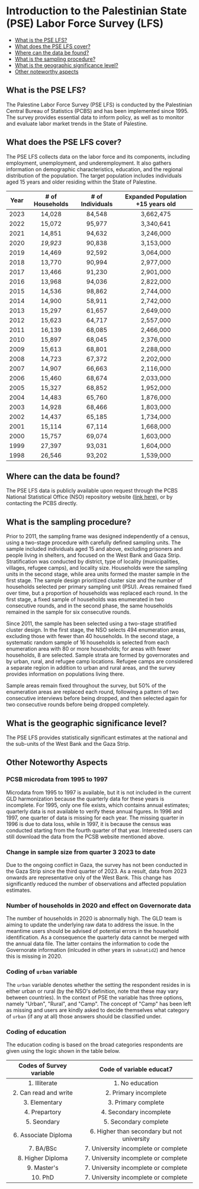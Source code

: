 # Introduction to the Palestinian State (PSE) Labor Force Survey (LFS)

- [What is the PSE LFS?](#what-is-the-pse-lfs)
- [What does the PSE LFS cover?](#what-does-the-pse-lfs-cover)
- [Where can the data be found?](#where-can-the-data-be-found)
- [What is the sampling procedure?](#what-is-the-sampling-procedure)
- [What is the geographic significance level?](#what-is-the-geographic-significance-level)
- [Other noteworthy aspects](#other-noteworthy-aspects)

## What is the PSE LFS?

The Palestine Labor Force Survey (PSE LFS) is conducted by the Palestinian Central Bureau of Statistics (PCBS) and has been implemented since 1995. The survey provides essential data to inform policy, as well as to monitor and evaluate labor market trends in the State of Palestine.

## What does the PSE LFS cover?

The PSE LFS collects data on the labor force and its components, including employment, unemployment, and underemployment. It also gathers information on demographic characteristics, education, and the regional distribution of the population. The target population includes individuals aged 15 years and older residing within the State of Palestine.

| **Year** | **# of Households** | **# of Individuals** | **Expanded Population +15 years old** |
| :------: | :-------:           | :-------:            | :-------:               |
| 2023      | 14,028             | 84,548               |  3,662,475              | 
| 2022      | 15,072             | 95,977               |    3,340,641| 
| 2021      | 14,851             | 94,632               |  3,246,000              | 
| 2020      | *19,923*           | 90,838               |  3,153,000              | 
| 2019      | 14,469             | 92,592               |  3,064,000              | 
| 2018      | 13,770             | 90,994               |  2,977,000              | 
| 2017      | 13,466             | 91,230               |  2,901,000              | 
| 2016      | 13,968             | 94,036               |  2,822,000              | 
| 2015      | 14,536             | 98,862               |  2,744,000              | 
| 2014 |   14,900        |   58,911    |  2,742,000        |
| 2013 |   15,297        |   61,657    |   2,649,000        |
| 2012 |   15,623        |   64,717    |   2,557,000       |
| 2011 |   16,139        |   68,085    |   2,466,000        |
| 2010 |   15,897        |   68,045    |   2,376,000      |
| 2009 |   15,613        |   68,801    |   2,288,000        |
| 2008 |   14,723        |   67,372    |   2,202,000 |
| 2007 |   14,907        |   66,663    |   2,116,000   |
| 2006 |   15,460        |   68,674    |   2,033,000        |
| 2005 |   15,327        |   68,852    |    1,952,000        |
| 2004 |   14,483        |   65,760    |    1,876,000       |
| 2003 |   14,928        |   68,466    |    1,803,000       |
| 2002 |   14,437        |   65,185    |    1,734,000        |
| 2001 |   15,114        |   67,114    |    1,668,000        |
| 2000 |   15,757        |   69,074    |    1,603,000        |
| 1999 |   27,397        |   93,031    |    1,604,000        |
| 1998 |   26,546        |   93,202    |    1,539,000        |

## Where can the data be found?

The PSE LFS data is publicly available upon request through the PCBS National Statistical Office (NSO) repository website ([link here](https://www.pcbs.gov.ps/PCBS-Metadata-en-v5.2/index.php/catalog/?page=1&collection%5B%5D=Employment-Unemployment&ps=100)), or by contacting the PCBS directly.

## What is the sampling procedure?

Prior to 2011, the sampling frame was designed independently of a census, using a two-stage procedure with carefully defined sampling units. The sample included individuals aged 15 and above, excluding prisoners and people living in shelters, and focused on the West Bank and Gaza Strip. Stratification was conducted by district, type of locality (municipalities, villages, refugee camps), and locality size. Households were the sampling units in the second stage, while area units formed the master sample in the first stage. The sample design prioritized cluster size and the number of households selected per primary sampling unit (PSU). Areas remained fixed over time, but a proportion of households was replaced each round. In the first stage, a fixed sample of households was enumerated in two consecutive rounds, and in the second phase, the same households remained in the sample for six consecutive rounds.

Since 2011, the sample has been selected using a two-stage stratified cluster design. In the first stage, the NSO selects 494 enumeration areas, excluding those with fewer than 40 households. In the second stage, a systematic random sample of 16 households is selected from each enumeration area with 80 or more households; for areas with fewer households, 8 are selected. Sample strata are formed by governorates and by urban, rural, and refugee camp locations. Refugee camps are considered a separate region in addition to urban and rural areas, and the survey provides information on populations living there.

Sample areas remain fixed throughout the survey, but 50% of the enumeration areas are replaced each round, following a pattern of two consecutive interviews before being dropped, and then selected again for two consecutive rounds before being dropped completely.

## What is the geographic significance level?

The PSE LFS provides statistically significant estimates at the national and the sub-units of the West Bank and the Gaza Strip.

## Other Noteworthy Aspects 

### PCSB microdata from 1995 to 1997
Microdata from 1995 to 1997 is available, but it is not included in the current GLD harmonization because the quarterly data for these years is incomplete. For 1995, only one file exists, which contains annual estimates; quarterly data is not available to verify these annual figures. In 1996 and 1997, one quarter of data is missing for each year. The missing quarter in 1996 is due to data loss, while in 1997, it is because the census was conducted starting from the fourth quarter of that year. Interested users can still download the data from the PCSB website mentioned above.

### Change in sample size from quarter 3 2023 to date

Due to the ongoing conflict in Gaza, the survey has not been conducted in the Gaza Strip since the third quarter of 2023. As a result, data from 2023 onwards are representative only of the West Bank. This change has significantly reduced the number of observations and affected population estimates.

### Number of households in 2020 and effect on Governorate data

The number of households in 2020 is abnormally high. The GLD team is aiming to update the underlying raw data to address the issue. In the meantime users should be advised of potential errors in the household identification. As a consequence the quarterly data cannot be merged with the annual data file. The latter contains the information to code the Governorate information (inlcuded in other years in `subnatid2`) and hence this is missing in 2020.

### Coding of `urban` variable

The `urban` variable denotes whether the setting the respondent resides in is either urban or rural (by the NSO's definition, note that these may vary between countries). In the context of PSE the variable has three options, namely "Urban", "Rural", and "Camp". The concept of "Camp" has been left as missing and users are kindly asked to decide themselves what category of `urban` (if any at all) those answers should be classified under.

### Coding of education

The education coding is based on the broad categories respondents are given using the logic shown in the table below.

| **Codes of Survey variable** | **Code of variable educat7**                 | 
| :------:                     | :-------:                                    | 
| 1. Illiterate                | 1. No education                              |
| 2. Can read and write        | 2. Primary incomplete                        |
| 3. Elementary                | 3. Primary complete                          |
| 4. Prepartory                | 4. Secondary incomplete                      |
| 5. Seondary                  | 5. Secondary complete                        |
| 6. Associate Diploma         | 6. Higher than secondary but not university  |
| 7. BA/BSc                    | 7. University incomplete or complete         |
| 8. Higher Diploma            | 7. University incomplete or complete         |
| 9. Master's                  | 7. University incomplete or complete         |
| 10. PhD                      | 7. University incomplete or complete         |

